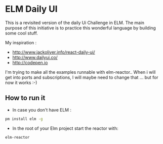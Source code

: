 # ELM Daily UI
This is a revisited version of the daily Ui Challenge in ELM.
The main purpose of this initiative is to practice this wonderful language by building some cool stuff.

My inspiration :

- http://www.jackoliver.info/react-daily-ui/
- http://www.dailyui.co/
- http://codepen.io

I'm trying to make all the examples runnable with elm-reactor..
When i will get into ports and subscriptions, I will maybe need to change that ... but for now it works :-)

## How to run it

- In case you don't have ELM :
```bash
pm install elm -g
```

- In the root of your Elm project start the reactor with:
```bash
elm-reactor
```
